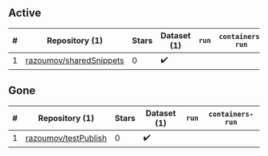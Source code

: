 ## Active
| # | Repository (1) | Stars | Dataset (1) | `run` | `containers-run` |
| --- | --- | --- | --- | --- | --- |
| 1 | [razoumov/sharedSnippets](https://github.com/razoumov/sharedSnippets) | 0 | :heavy_check_mark: |  |  |

## Gone
| # | Repository (1) | Stars | Dataset (1) | `run` | `containers-run` |
| --- | --- | --- | --- | --- | --- |
| 1 | [razoumov/testPublish](https://github.com/razoumov/testPublish) | 0 | :heavy_check_mark: |  |  |
